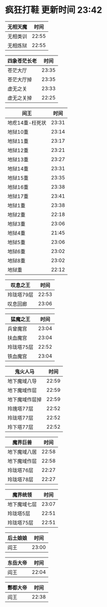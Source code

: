 # 疯狂打鞋 更新时间 23:42

| 无相天魔   | 时间    |
|--------|-------|
| 无相类训 | 22:55 |
| 无相炼狱 | 22:55 |

| 四象苍茫长老   | 时间    |
|--------|-------|
| 苍茫大厅 | 23:35 |
| 苍茫大厅掉 | 23:35 |
| 虚无之关 | 23:33 |
| 虚无之关掉 | 22:25 |

| 间王   | 时间    |
|--------|-------|
| 地疙14重-枉死状 | 23:31 |
| 地狱10重 | 23:14 |
| 地狱11重 | 23:17 |
| 地狱12重 | 23:21 |
| 地狱13重 | 23:27 |
| 地狱14重 | 23:31 |
| 地狱15重 | 23:35 |
| 地狱16重 | 23:38 |
| 地狱17重 | 23:41 |
| 地狱1重 | 23:38 |
| 地狱2重 | 22:18 |
| 地狱3重 | 23:06 |
| 地狱4重 | 21:45 |
| 地狱5重 | 23:06 |
| 地狱6重 | 23:02 |
| 地狱8重 | 23:02 |
| 地狱重 | 22:12 |

| 叹息之王   | 时间    |
|--------|-------|
| 玲珑塔79层 | 22:53 |
| 叹息回廊 | 23:06 |

| 猛魔之王   | 时间    |
|--------|-------|
| 兵曾魔宫 | 23:04 |
| 扶血魔宫 | 23:04 |
| 玲珑塔75层 | 22:52 |
| 铁血魔宫 | 23:04 |

| 鬼火人马   | 时间    |
|--------|-------|
| 地下魔域八导 | 22:59 |
| 地下魔域作层 | 22:59 |
| 地下魔域作层掉 | 22:59 |
| 玲瑰塔77层 | 22:52 |
| 玲珑塔77层 | 22:52 |
| 玲下塔77层 | 22:52 |

| 魔界巨兽   | 时间    |
|--------|-------|
| 地下魔域八居 | 22:58 |
| 地下魔域作层 | 22:58 |
| 玲珑塔76层 | 22:27 |
| 玲珑塔78层 | 22:27 |

| 魔界统领   | 时间    |
|--------|-------|
| 地下魔域七层 | 23:07 |
| 玲珑塔5层 | 22:51 |
| 玲珑塔75层 | 22:51 |

| 后土娘娘   | 时间    |
|--------|-------|
| 阎王 | 23:00 |

| 东岳大帝   | 时间    |
|--------|-------|
| 阎王 | 22:04 |

| 酆都大帝   | 时间    |
|--------|-------|
| 阎王 | 22:38 |